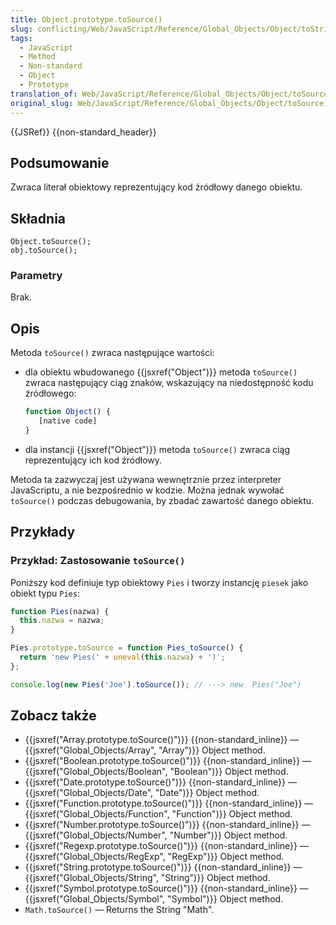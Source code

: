 ```yaml
---
title: Object.prototype.toSource()
slug: conflicting/Web/JavaScript/Reference/Global_Objects/Object/toString
tags:
  - JavaScript
  - Method
  - Non-standard
  - Object
  - Prototype
translation_of: Web/JavaScript/Reference/Global_Objects/Object/toSource
original_slug: Web/JavaScript/Reference/Global_Objects/Object/toSource
---
```

{{JSRef}} {{non-standard_header}}

## Podsumowanie

Zwraca literał obiektowy reprezentujący kod źródłowy danego obiektu.

## Składnia

    Object.toSource();
    obj.toSource();

### Parametry

Brak.

## Opis

Metoda `toSource()` zwraca następujące wartości:

- dla obiektu wbudowanego {{jsxref("Object")}} metoda `toSource()` zwraca następujący ciąg znaków, wskazujący na niedostępność kodu źródłowego:

  ```js
  function Object() {
     [native code]
  }
  ```

- dla instancji {{jsxref("Object")}} metoda `toSource()` zwraca ciąg reprezentujący ich kod źródłowy.

Metoda ta zazwyczaj jest używana wewnętrznie przez interpreter JavaScriptu, a nie bezpośrednio w kodzie. Można jednak wywołać `toSource()` podczas debugowania, by zbadać zawartość danego obiektu.

## Przykłady

### Przykład: Zastosowanie `toSource()`

Poniższy kod definiuje typ obiektowy `Pies` i tworzy instancję `piesek` jako obiekt typu `Pies`:

```js
function Pies(nazwa) {
  this.nazwa = nazwa;
}

Pies.prototype.toSource = function Pies_toSource() {
  return 'new Pies(' + uneval(this.nazwa) + ')';
};

console.log(new Pies('Joe').toSource()); // ---> new  Pies("Joe")
```

## Zobacz także

- {{jsxref("Array.prototype.toSource()")}} {{non-standard_inline}} — {{jsxref("Global_Objects/Array", "Array")}} Object method.
- {{jsxref("Boolean.prototype.toSource()")}} {{non-standard_inline}} — {{jsxref("Global_Objects/Boolean", "Boolean")}} Object method.
- {{jsxref("Date.prototype.toSource()")}} {{non-standard_inline}} — {{jsxref("Global_Objects/Date", "Date")}} Object method.
- {{jsxref("Function.prototype.toSource()")}} {{non-standard_inline}} — {{jsxref("Global_Objects/Function", "Function")}} Object method.
- {{jsxref("Number.prototype.toSource()")}} {{non-standard_inline}} — {{jsxref("Global_Objects/Number", "Number")}} Object method.
- {{jsxref("Regexp.prototype.toSource()")}} {{non-standard_inline}} — {{jsxref("Global_Objects/RegExp", "RegExp")}} Object method.
- {{jsxref("String.prototype.toSource()")}} {{non-standard_inline}} — {{jsxref("Global_Objects/String", "String")}} Object method.
- {{jsxref("Symbol.prototype.toSource()")}} {{non-standard_inline}} — {{jsxref("Global_Objects/Symbol", "Symbol")}} Object method.
- `Math.toSource()` — Returns the String "Math".
